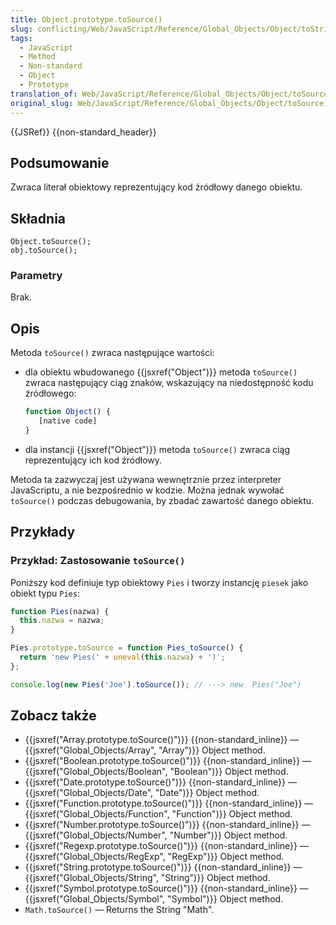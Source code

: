 ```yaml
---
title: Object.prototype.toSource()
slug: conflicting/Web/JavaScript/Reference/Global_Objects/Object/toString
tags:
  - JavaScript
  - Method
  - Non-standard
  - Object
  - Prototype
translation_of: Web/JavaScript/Reference/Global_Objects/Object/toSource
original_slug: Web/JavaScript/Reference/Global_Objects/Object/toSource
---
```

{{JSRef}} {{non-standard_header}}

## Podsumowanie

Zwraca literał obiektowy reprezentujący kod źródłowy danego obiektu.

## Składnia

    Object.toSource();
    obj.toSource();

### Parametry

Brak.

## Opis

Metoda `toSource()` zwraca następujące wartości:

- dla obiektu wbudowanego {{jsxref("Object")}} metoda `toSource()` zwraca następujący ciąg znaków, wskazujący na niedostępność kodu źródłowego:

  ```js
  function Object() {
     [native code]
  }
  ```

- dla instancji {{jsxref("Object")}} metoda `toSource()` zwraca ciąg reprezentujący ich kod źródłowy.

Metoda ta zazwyczaj jest używana wewnętrznie przez interpreter JavaScriptu, a nie bezpośrednio w kodzie. Można jednak wywołać `toSource()` podczas debugowania, by zbadać zawartość danego obiektu.

## Przykłady

### Przykład: Zastosowanie `toSource()`

Poniższy kod definiuje typ obiektowy `Pies` i tworzy instancję `piesek` jako obiekt typu `Pies`:

```js
function Pies(nazwa) {
  this.nazwa = nazwa;
}

Pies.prototype.toSource = function Pies_toSource() {
  return 'new Pies(' + uneval(this.nazwa) + ')';
};

console.log(new Pies('Joe').toSource()); // ---> new  Pies("Joe")
```

## Zobacz także

- {{jsxref("Array.prototype.toSource()")}} {{non-standard_inline}} — {{jsxref("Global_Objects/Array", "Array")}} Object method.
- {{jsxref("Boolean.prototype.toSource()")}} {{non-standard_inline}} — {{jsxref("Global_Objects/Boolean", "Boolean")}} Object method.
- {{jsxref("Date.prototype.toSource()")}} {{non-standard_inline}} — {{jsxref("Global_Objects/Date", "Date")}} Object method.
- {{jsxref("Function.prototype.toSource()")}} {{non-standard_inline}} — {{jsxref("Global_Objects/Function", "Function")}} Object method.
- {{jsxref("Number.prototype.toSource()")}} {{non-standard_inline}} — {{jsxref("Global_Objects/Number", "Number")}} Object method.
- {{jsxref("Regexp.prototype.toSource()")}} {{non-standard_inline}} — {{jsxref("Global_Objects/RegExp", "RegExp")}} Object method.
- {{jsxref("String.prototype.toSource()")}} {{non-standard_inline}} — {{jsxref("Global_Objects/String", "String")}} Object method.
- {{jsxref("Symbol.prototype.toSource()")}} {{non-standard_inline}} — {{jsxref("Global_Objects/Symbol", "Symbol")}} Object method.
- `Math.toSource()` — Returns the String "Math".
